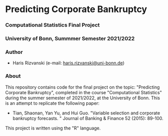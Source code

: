 # Predicting Corporate Bankruptcy

### Computational Statistics Final Project

### University of Bonn, Summmer Semester 2021/2022

### Author

- Haris Rizvanski (e-mail: haris.rizvanski@uni-bonn.de)

### About

This repository contains code for the final project on the topic: "Predicting Corporate Bankruptcy",
completed in the course "Computational Statistics" during the summer semester of 2021/2022, at the
University of Bonn. This is an attempt to replicate the following paper:

- Tian, Shaonan, Yan Yu, and Hui Guo. "Variable selection and corporate bankruptcy forecasts.
" Journal of Banking & Finance 52 (2015): 89-100.

 This project is written using the "R" language.